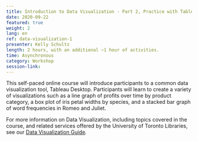 ```yaml
---
title: Introduction to Data Visualization - Part 2, Practice with Tableau
date: 2020-09-22
featured: true
weight: 2
lang: en
ref: data-visualization-1
presenter: Kelly Schultz
length: 2 hours, with an additional ~1 hour of activities.
time: Asynchronous
category: Workshop
session-link:
---
```

This self-paced online course will introduce participants to a common data visualization tool, Tableau Desktop. Participants will learn to create a variety of visualizations such as a line graph of profits over time by product category, a box plot of iris petal widths by species, and a stacked bar graph of word frequencies in Romeo and Juliet.

For more information on Data Visualization, including topics covered in the course, and related services offered by the University of Toronto Libraries, see our [Data Visualization Guide](https://mdl.library.utoronto.ca/dataviz/getting-started).
